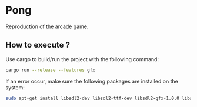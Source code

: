 # Pong

Reproduction of the arcade game.

## How to execute ?

Use cargo to build/run the project with the following command:
```bash
cargo run --release --features gfx
```

If an error occur, make sure the following packages are installed on the system:
```bash
sudo apt-get install libsdl2-dev libsdl2-ttf-dev libsdl2-gfx-1.0.0 libsdl2-gfx-dev
```
